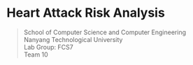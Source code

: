 # Heart Attack Risk Analysis

>School of Computer Science and Computer Engineering \
Nanyang Technological University \
Lab Group: FCS7 \
Team 10
